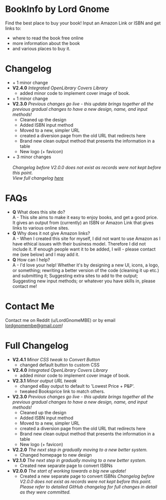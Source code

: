# BookInfo by Lord Gnome
Find the best place to buy your book!
Input an Amazon Link or ISBN and get links to:
- where to read the book free online
- more information about the book
- and various places to buy it.
# Changelog
- \+ 1 minor change
- <b>V2.4.0</b> <i>Integrated OpenLibrary Covers Library</i>
   - added minor code to implement cover image of book.
- \+ 1 minor change
- <b>V2.3.0</b> <i>Previous changes go live - this update brings together all the previous gradual changes to have a new design, name, and input methods!</i> </br>
   - Cleaned up the design
   - Added ISBN input method
   - Moved to a new, simpler URL
   - created a diversion page from the old URL that redirects here
   - Brand new clean output method that presents the information in a table
   - New logo (+ favicon)
- \+ 3 minor changes</br></br>
<i>Changelog before V2.0.0 does not exist as records were not kept before this point.</i></br>
<i>View full changelog [here](https://github.com/LordGnomeMBE/BookInfo/edit/main/README.md#full-changelog)</i>
# FAQs
- <b>Q</b> What does this site do?</br>
A - This site aims to make it easy to enjoy books, and get a good price. It gives an output from (currently) an ISBN or Amazon Link that gives links to various online sites.
- <b>Q</b> Why does it not give Amazon links?</br>
A - When I created this site for myself, I did not want to use Amazon as I have ethical issues with their business model. Therefore I did not include it. If enough people want it to be added, I will - please contact me (see below) and I may add it.
- <b>Q</b> How can I help?</br>
A - I'd love your help! Whether it's by designing a new UI, icons, a logo, or something; rewriting a better version of the code (cleaning it up etc.) and submitting it; Suggesting extra sites to add to the output; Suggesting new input methods; or whatever you have skills in, please contact me!
# Contact Me
Contact me on Reddit (u/LordGnomeMBE) or by email lordgnomembe@gmail.com!
# Full Changelog
- <b>V2.4.1</b> <i>Minor CSS tweak to Convert Button</i>
   - changed default button to custom CSS
- <b>V2.4.0</b> <i>Integrated OpenLibrary Covers Library</i>
   - added minor code to implement cover image of book.
- <b>V2.3.1</b> <i>Minor output URL tweak</i>
   - changed eBay output to default to 'Lowest Price + P&P'.
   - tweaked Booksprice link to match others.
- <b>V2.3.0</b> <i>Previous changes go live - this update brings together all the previous gradual changes to have a new design, name, and input methods!</i> </br>
   - Cleaned up the design
   - Added ISBN input method
   - Moved to a new, simpler URL
   - created a diversion page from the old URL that redirects here
   - Brand new clean output method that presents the information in a table
   - New logo (+ favicon)
- <b>V2.2.0</b> <i>The next step in gradually moving to a new better system.</i></br>
   - Changed homepage to new design
- <b>V2.1.0</b> <i>The next step in gradually moving to a new better system.</i></br>
   - Created new separate page to convert ISBNs
- <b>V2.0.0</b> <i>The start of working towards a big new update!</i></br>
   - Created a new separate page to convert ISBNs
<i>Changelog before V2.0.0 does not exist as records were not kept before this point.</i>
<i>Please refer to detailed GitHub changelog for full changes in detail as they were committed.</i>
